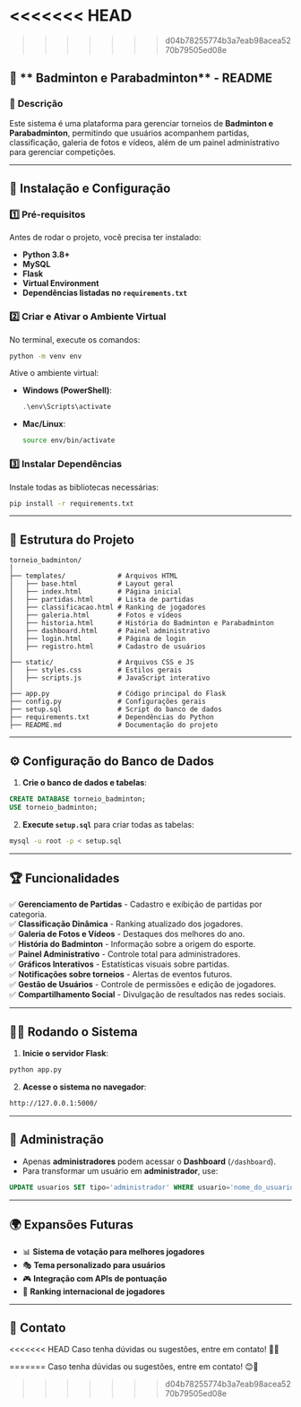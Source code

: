 
<<<<<<< HEAD
=======

>>>>>>> d04b78255774b3a7eab98acea5270b79505ed08e
## 🏸 ** Badminton e Parabadminton** - README

### 📌 **Descrição**
Este sistema é uma plataforma para gerenciar torneios de **Badminton e Parabadminton**, permitindo que usuários acompanhem partidas, classificação, galeria de fotos e vídeos, além de um painel administrativo para gerenciar competições.

---

## 🚀 **Instalação e Configuração**
### **1️⃣ Pré-requisitos**
Antes de rodar o projeto, você precisa ter instalado:
- **Python 3.8+**
- **MySQL**
- **Flask**
- **Virtual Environment**
- **Dependências listadas no `requirements.txt`**

### **2️⃣ Criar e Ativar o Ambiente Virtual**
No terminal, execute os comandos:

```bash
python -m venv env
```

Ative o ambiente virtual:

- **Windows (PowerShell)**:
  ```powershell
  .\env\Scripts\activate
  ```

- **Mac/Linux**:
  ```bash
  source env/bin/activate
  ```

### **3️⃣ Instalar Dependências**
Instale todas as bibliotecas necessárias:
```bash
pip install -r requirements.txt
```

---

## 📂 **Estrutura do Projeto**
```
torneio_badminton/
│
├── templates/             # Arquivos HTML
│   ├── base.html          # Layout geral
│   ├── index.html         # Página inicial
│   ├── partidas.html      # Lista de partidas
│   ├── classificacao.html # Ranking de jogadores
│   ├── galeria.html       # Fotos e vídeos
│   ├── historia.html      # História do Badminton e Parabadminton
│   ├── dashboard.html     # Painel administrativo
│   ├── login.html         # Página de login
│   ├── registro.html      # Cadastro de usuários
│
├── static/                # Arquivos CSS e JS
│   ├── styles.css         # Estilos gerais
│   ├── scripts.js         # JavaScript interativo
│
├── app.py                 # Código principal do Flask
├── config.py              # Configurações gerais
├── setup.sql              # Script do banco de dados
├── requirements.txt       # Dependências do Python
├── README.md              # Documentação do projeto
```

---

## ⚙️ **Configuração do Banco de Dados**
1. **Crie o banco de dados e tabelas**:
```sql
CREATE DATABASE torneio_badminton;
USE torneio_badminton;
```

2. **Execute `setup.sql`** para criar todas as tabelas:
```bash
mysql -u root -p < setup.sql
```

---

## 🏆 **Funcionalidades**
✅ **Gerenciamento de Partidas** - Cadastro e exibição de partidas por categoria.  
✅ **Classificação Dinâmica** - Ranking atualizado dos jogadores.  
✅ **Galeria de Fotos e Vídeos** - Destaques dos melhores do ano.  
✅ **História do Badminton** - Informação sobre a origem do esporte.  
✅ **Painel Administrativo** - Controle total para administradores.  
✅ **Gráficos Interativos** - Estatísticas visuais sobre partidas.  
✅ **Notificações sobre torneios** - Alertas de eventos futuros.  
✅ **Gestão de Usuários** - Controle de permissões e edição de jogadores.  
✅ **Compartilhamento Social** - Divulgação de resultados nas redes sociais.  

---

## 🏃‍♂️ **Rodando o Sistema**
1. **Inicie o servidor Flask**:
```bash
python app.py
```

2. **Acesse o sistema no navegador**:
```bash
http://127.0.0.1:5000/
```

---

## 🔐 **Administração**
- Apenas **administradores** podem acessar o **Dashboard** (`/dashboard`).
- Para transformar um usuário em **administrador**, use:
```sql
UPDATE usuarios SET tipo='administrador' WHERE usuario='nome_do_usuario';
```

---

## 🌍 **Expansões Futuras**
- 📊 **Sistema de votação para melhores jogadores**  
- 🎭 **Tema personalizado para usuários**  
- 🎮 **Integração com APIs de pontuação**  
- 🏅 **Ranking internacional de jogadores**

---

## 📧 **Contato**
<<<<<<< HEAD
Caso tenha dúvidas ou sugestões, entre em contato! 🚀🏸  

=======
Caso tenha dúvidas ou sugestões, entre em contato!  😊🚀
>>>>>>> d04b78255774b3a7eab98acea5270b79505ed08e
